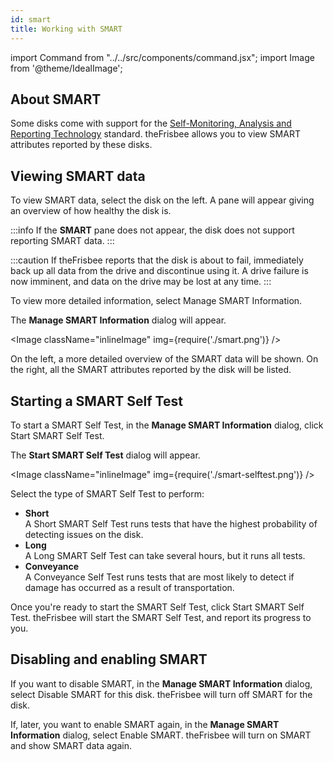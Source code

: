 ```yaml
---
id: smart
title: Working with SMART
---
```


import Command from "../../src/components/command.jsx";
import Image from '@theme/IdealImage';

## About SMART

Some disks come with support for the [Self-Monitoring, Analysis and Reporting Technology](https://en.wikipedia.org/wiki/Self-Monitoring,_Analysis_and_Reporting_Technology) standard. theFrisbee allows you to view SMART attributes reported by these disks.

## Viewing SMART data

To view SMART data, select the disk on the left. A pane will appear giving an overview of how healthy the disk is.

:::info
If the **SMART** pane does not appear, the disk does not support reporting SMART data.
:::

:::caution
If theFrisbee reports that the disk is about to fail, immediately back up all data from the drive and discontinue using it. A drive failure is now imminent, and data on the drive may be lost at any time.
:::

To view more detailed information, select <Command>Manage SMART Information</Command>.

The **Manage SMART Information** dialog will appear.

<Image className="inlineImage" img={require('./smart.png')} />

On the left, a more detailed overview of the SMART data will be shown. On the right, all the SMART attributes reported by the disk will be listed.

## Starting a SMART Self Test

To start a SMART Self Test, in the **Manage SMART Information** dialog, click <Command>Start SMART Self Test</Command>.

The **Start SMART Self Test** dialog will appear.

<Image className="inlineImage" img={require('./smart-selftest.png')} />

Select the type of SMART Self Test to perform:

- **Short**<br />
A Short SMART Self Test runs tests that have the highest probability of detecting issues on the disk.
- **Long**<br />
A Long SMART Self Test can take several hours, but it runs all tests.
- **Conveyance**<br />
A Conveyance Self Test runs tests that are most likely to detect if damage has occurred as a result of transportation.

Once you're ready to start the SMART Self Test, click <Command>Start SMART Self Test</Command>. theFrisbee will start the SMART Self Test, and report its progress to you.

## Disabling and enabling SMART

If you want to disable SMART, in the **Manage SMART Information** dialog, select <Command>Disable SMART for this disk</Command>. theFrisbee will turn off SMART for the disk.

If, later, you want to enable SMART again, in the **Manage SMART Information** dialog, select <Command>Enable SMART</Command>. theFrisbee will turn on SMART and show SMART data again.